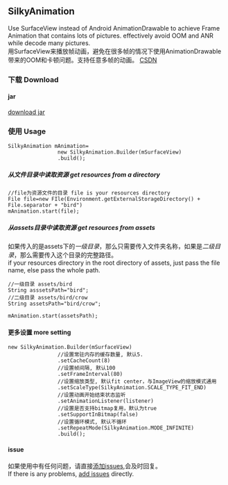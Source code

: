 ## SilkyAnimation
Use SurfaceView instead of Android AnimationDrawable to achieve Frame Animation that contains lots of pictures.
effectively avoid OOM and ANR while decode many pictures.  
用SurfaceView来播放帧动画，避免在很多帧的情况下使用AnimationDrawable带来的OOM和卡顿问题。支持任意多帧的动画。
[CSDN](http://blog.csdn.net/qq_16445551/article/details/53367173)
### 下载 Download
#### jar
[download jar](http://jcenter.bintray.com/com/yuyashuai/android/silkyanimation/1.1.6/silkyanimation-1.1.6-sources.jar)
### 使用 Usage

```
SilkyAnimation mAnimation=
                new SilkyAnimation.Builder(mSurfaceView)
                .build();
```
##### 从文件目录中读取资源 get resources from a directory
```
//file为资源文件的目录 file is your resources directory
File file=new FIle(Environment.getExternalStorageDirectory() + File.separator + "bird")
mAnimation.start(file);

```
##### 从assets目录中读取资源 get resources from assets
如果传入的是assets下的*一级目录*，那么只需要传入文件夹名称，如果是*二级目录*，那么需要传入这个目录的完整路径。  
if your resources directory in the root directory of assets, just pass the file name, else pass the whole path. 

```
//一级目录 assets/bird
String asssetsPath="bird";
//二级目录 assets/bird/crow
String assetsPath="bird/crow";

mAnimation.start(assetsPath);

```
#### 更多设置 more setting
```                
new SilkyAnimation.Builder(mSurfaceView)
                //设置常驻内存的缓存数量, 默认5. 
                .setCacheCount(8)
                //设置帧间隔, 默认100
                .setFrameInterval(80)
                //设置缩放类型, 默认fit center，与ImageView的缩放模式通用
                .setScaleType(SilkyAnimation.SCALE_TYPE_FIT_END)
                //设置动画开始结束状态监听
                .setAnimationListener(listener)
                //设置是否支持bitmap复用，默认为true
                .setSupportInBitmap(false)
                //设置循环模式, 默认不循环
                .setRepeatMode(SilkyAnimation.MODE_INFINITE)
                .build();
```
#### issue
如果使用中有任何问题，请直接[添加issues](https://github.com/yuyashuai/SilkyAnimation/issues/new),会及时回复。  
If there is any problems, [add issues](https://github.com/yuyashuai/SilkyAnimation/issues/new) directly.  



